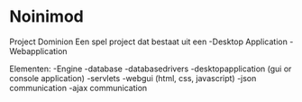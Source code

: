 # Noinimod
Project Dominion 
Een spel project dat bestaat uit een 
-Desktop Application
-Webapplication

Elementen:
-Engine
-database
-databasedrivers
-desktopapplication (gui or console application)
-servlets 
-webgui (html, css, javascript)
-json communication 
-ajax communication
